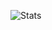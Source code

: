 ![Stats](https://github-readme-stats.vercel.app/api?username=adminph-de&show_icons=true&theme=tokyonight)
